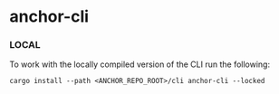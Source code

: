 # anchor-cli

### LOCAL
To work with the locally compiled version of the CLI run the following:
```
cargo install --path <ANCHOR_REPO_ROOT>/cli anchor-cli --locked
```
